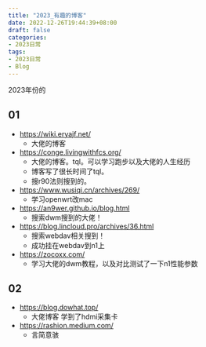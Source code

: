```yaml
---
title: "2023_有趣的博客"
date: 2022-12-26T19:44:39+08:00
draft: false
categories:
- 2023日常
tags:
- 2023日常
- Blog
---
```


2023年份的

## 01

- https://wiki.eryajf.net/
	- 大佬的博客
- https://conge.livingwithfcs.org/
	- 大佬的博客。tql。可以学习跑步以及大佬的人生经历
	- 博客写了很长时间了tql。
	- 搜r90法则搜到的。
- https://www.wusiqi.cn/archives/269/
	- 学习openwrt改mac
- https://an9wer.github.io/blog.html
	- 搜索dwm搜到的大佬！
- https://blog.lincloud.pro/archives/36.html
	- 搜索webdav相关搜到！
	- 成功挂在webdav到n1上
- https://zocoxx.com/
	- 学习大佬的dwm教程，以及对比测试了一下n1性能参数

## 02
- https://blog.dowhat.top/
	- 大佬博客 学到了hdmi采集卡
- https://rashion.medium.com/
	- 言简意骇